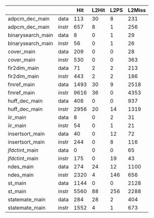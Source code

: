 # 

|  |  | Hit | L2Hit | L2PS | L2Miss |
|--------|----------|-----|-------|------|--------|
| adpcm_dec_main | data | 113 | 30 | 8 | 231 |
| adpcm_dec_main | instr | 657 | 8 | 1 | 256 |
| binarysearch_main | data | 8 | 0 | 1 | 29 |
| binarysearch_main | instr | 56 | 0 | 1 | 26 |
| cover_main | data | 209 | 0 | 0 | 28 |
| cover_main | instr | 530 | 0 | 0 | 363 |
| fir2dim_main | data | 71 | 2 | 2 | 213 |
| fir2dim_main | instr | 443 | 2 | 2 | 186 |
| fmref_main | data | 1493 | 30 | 9 | 2518 |
| fmref_main | instr | 9616 | 36 | 0 | 4353 |
| huff_dec_main | data | 408 | 0 | 0 | 937 |
| huff_dec_main | instr | 2956 | 20 | 14 | 1319 |
| iir_main | data | 8 | 0 | 2 | 31 |
| iir_main | instr | 54 | 0 | 1 | 21 |
| insertsort_main | data | 40 | 0 | 12 | 72 |
| insertsort_main | instr | 244 | 0 | 8 | 116 |
| jfdctint_main | data | 0 | 0 | 0 | 65 |
| jfdctint_main | instr | 175 | 0 | 19 | 43 |
| ndes_main | data | 274 | 24 | 12 | 1100 |
| ndes_main | instr | 2320 | 4 | 146 | 656 |
| st_main | data | 1144 | 0 | 0 | 2128 |
| st_main | instr | 5560 | 88 | 256 | 2288 |
| statemate_main | data | 284 | 28 | 2 | 404 |
| statemate_main | instr | 1552 | 4 | 1 | 673 |
